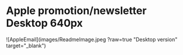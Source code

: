 # Apple promotion/newsletter Desktop 640px
![AppleEmail](images/ReadmeImage.jpeg ?raw=true "Desktop version" target="_blank")

